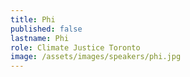 ```yaml
---
title: Phi
published: false
lastname: Phi
role: Climate Justice Toronto
image: /assets/images/speakers/phi.jpg
---
```


